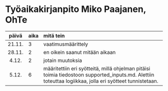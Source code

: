 # Työaikakirjanpito Miko Paajanen, OhTe

| päivä | aika | mitä tein  |
| :----:|:-----| :-----|
| 21.11. | 3    | vaatimusmäärittely |
| 28.11. | 2 | en oikein saanut mitään aikaan |
| 4.12. | 2 | jotain muutoksia |
|5.12.|6| määritettiin eri syötteitä, millä ohjelman pitäisi toimia tiedostoon supported_inputs.md. Alettiin toteuttaa logiikkaa, jolla eri syötteet tunnistetaan.|


